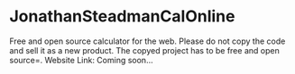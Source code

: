 # JonathanSteadmanCalOnline
Free and open source calculator for the web.
Please do not copy the code and sell it as a new product.
The copyed project has to be free and open source=.
Website Link: Coming soon...
